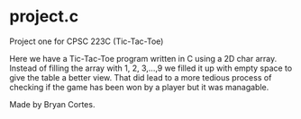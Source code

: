 # project.c
Project one for CPSC 223C (Tic-Tac-Toe)


Here we have a Tic-Tac-Toe program written in C using a 2D char array. Instead of filling the array with 1, 2, 3,...,9 we filled it up with empty space to give the table a better
view. That did lead to a more tedious process of checking if the game has been won by a player but it was managable.

Made by Bryan Cortes. 
